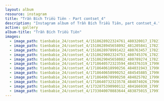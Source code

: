 ```yaml
---
layout: album
resource: instagram
title: "Trần Bích Triều Tiên - Part contset_4"
description: "Instagram album of Trần Bích Triều Tiên, part contset_4."
active: gallery
album-title: "Trần Bích Triều Tiên"
images:
  - image_path: tienbabie_24/contset_4/1518628922324761_480320017_1782122882642029_3663369721597053873_n.jpg
  - image_path: tienbabie_24/contset_4/1518628945658092_481205841_1782122579308726_4798503335812990572_n.jpg
  - image_path: tienbabie_24/contset_4/1518628978991422_480763457_1782122755975375_5950083520658486137_n.jpg
  - image_path: tienbabie_24/contset_4/1518629002324753_480745376_1782122759308708_7189326872232441773_n.jpg
  - image_path: tienbabie_24/contset_4/1518629045658082_480789274_1782122752642042_5241036024248760151_n.jpg
  - image_path: tienbabie_24/contset_4/1718640572323594_484376319_1799027790951538_4518829811836054636_n.jpg
  - image_path: tienbabie_24/contset_4/1718640618990256_484031943_1799027640951553_3072238466194472375_n.jpg
  - image_path: tienbabie_24/contset_4/1718640658990252_484545885_1799027654284885_9211051660832023708_n.jpg
  - image_path: tienbabie_24/contset_4/1718640678990250_484025702_1799027514284899_6702127252339500057_n.jpg
  - image_path: tienbabie_24/contset_4/1718640732323578_484074026_1799027557618228_8214023428136436429_n.jpg
  - image_path: tienbabie_24/contset_4/1732875390900112_484166930_1799728700881447_3981289287668715709_n.jpg
  - image_path: tienbabie_24/contset_4/1733040070883644_483875015_1799729157548068_7288558407534773469_n.jpg
---
```

